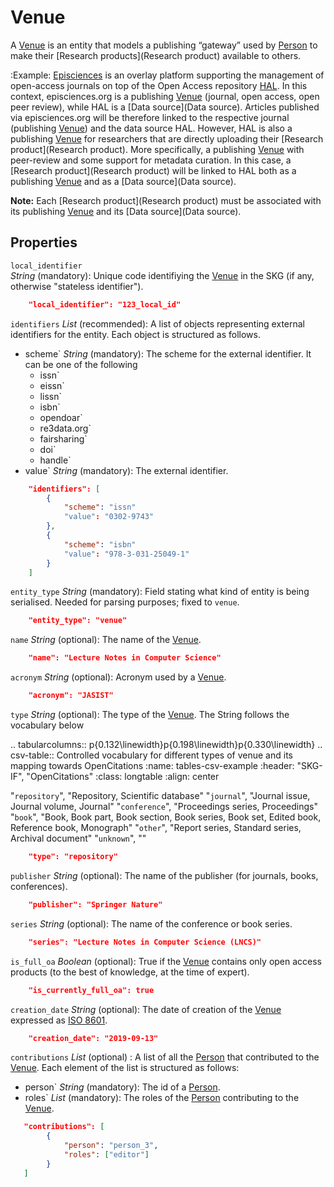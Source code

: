 # Venue
A [Venue](Venue) is an entity that models a publishing “gateway” used by [Person](Person) to make their [Research products](Research product) available to others.

:Example: [Episciences](https://episciences.org)  is an overlay platform supporting the management of open-access journals on top of the Open Access repository [HAL](https://hal.science). In this context, episciences.org is a publishing [Venue](Venue) (journal, open access, open peer review), while HAL is a [Data source](Data source). Articles published via episciences.org will be therefore linked to the respective journal (publishing [Venue](Venue)) and the data source HAL. 
    However, HAL is also a publishing [Venue](Venue) for researchers that are directly uploading their [Research product](Research product). More specifically, a publishing [Venue](Venue) with peer-review and some support for metadata curation. In this case, a [Research product](Research product) will be linked to HAL both as a publishing [Venue](Venue) and as a [Data source](Data source). 

**Note:** Each [Research product](Research product) must be associated with its publishing [Venue](Venue) and its [Data source](Data source). 




## Properties
`local_identifier`		
*String* (mandatory): Unique code identifiying the [Venue](Venue) in the SKG (if any, otherwise "stateless identifier").
 
```json
    "local_identifier": "123_local_id"
```

`identifiers`
*List* (recommended): A list of objects representing external identifiers for the entity. Each object is structured as follows.

- scheme` *String* (mandatory): The scheme for the external identifier. It can be one of the following
    - issn`
    - eissn`
    - lissn`
    - isbn`
    - opendoar`
    - re3data.org`
    - fairsharing`
    - doi`
    - handle`
- value` *String* (mandatory): The external identifier.

```json
    "identifiers": [
        {
            "scheme": "issn"
            "value": "0302-9743"
        },
        {
            "scheme": "isbn"
            "value": "978-3-031-25049-1"
        }
    ]
```

`entity_type`
*String* (mandatory): Field stating what kind of entity is being serialised. Needed for parsing purposes; fixed to `venue`.

```json
    "entity_type": "venue"
```

`name` 
 *String* (optional): The name of the [Venue](Venue).

```json
    "name": "Lecture Notes in Computer Science"
```

`acronym` 
 *String* (optional): Acronym used by a [Venue](Venue).

```json
    "acronym": "JASIST"
```

`type`
*String* (optional): The type of the [Venue](Venue). The String follows the vocabulary below

.. tabularcolumns:: p{0.132\linewidth}p{0.198\linewidth}p{0.330\linewidth}
.. csv-table:: Controlled vocabulary for different types of venue and its mapping towards OpenCitations
   :name: tables-csv-example
   :header: "SKG-IF", "OpenCitations"
   :class: longtable
   :align: center

   "`repository`", "Repository, Scientific database"
   "`journal`", "Journal issue, Journal volume, Journal"
   "`conference`", "Proceedings series, Proceedings"
   "`book`", "Book, Book part, Book section, Book series, Book set, Edited book, Reference book, Monograph"
   "`other`", "Report series, Standard series, Archival document"
   "`unknown`", ""

```json
    "type": "repository"
```

`publisher`
*String* (optional): The name of the publisher (for journals, books, conferences).

```json
    "publisher": "Springer Nature"
```

`series`
*String* (optional): The name of the conference or book series.

```json
    "series": "Lecture Notes in Computer Science (LNCS)"
```

`is_full_oa`
*Boolean* (optional): True if the [Venue](Venue) contains only open access products (to the best of knowledge, at the time of expert).
 
```json
    "is_currently_full_oa": true
```

`creation_date`
*String* (optional): The date of creation of the [Venue](Venue) expressed as [ISO 8601](https://en.wikipedia.org/wiki/ISO_8601).
 
```json
    "creation_date": "2019-09-13"
```


`contributions`
*List* (optional) : A list of all the [Person]() that contributed to the [Venue](Venue). Each element of the list is structured as follows:

- person` *String* (mandatory): The id of a [Person]().
- roles` *List* (mandatory): The roles of the [Person]() contributing to the [Venue](Venue).

```json
   "contributions": [
        {
            "person": "person_3",
            "roles": ["editor"]
        }
   ]
```